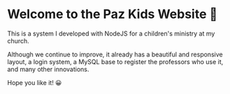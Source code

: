 <h1> Welcome to the Paz Kids Website 🎉 </h1>

This is a system I developed with NodeJS for a children's ministry at my church.

Although we continue to improve, it already has a beautiful and responsive layout, a login system, a MySQL base to register the professors who use it, and many other innovations.

Hope you like it! 😀
